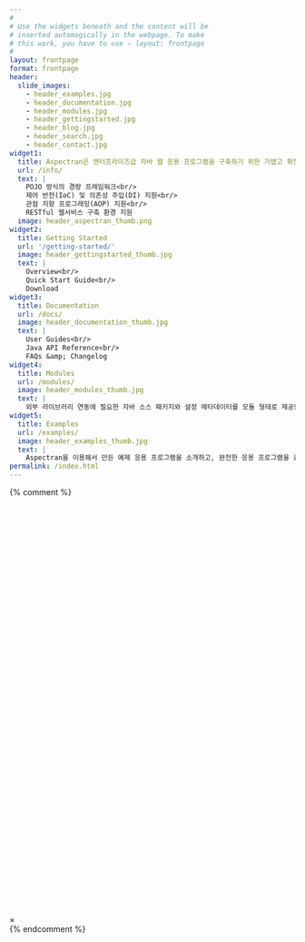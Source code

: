 ```yaml
---
#
# Use the widgets beneath and the content will be
# inserted automagically in the webpage. To make
# this work, you have to use › layout: frontpage
#
layout: frontpage
format: frontpage
header:
  slide_images:
    - header_examples.jpg
    - header_documentation.jpg
    - header_modules.jpg
    - header_gettingstarted.jpg
    - header_blog.jpg
    - header_search.jpg
    - header_contact.jpg
widget1:
  title: Aspectran은 엔터프라이즈급 자바 웹 응용 프로그램을 구축하기 위한 가볍고 확장 가능한 프레임워크입니다.
  url: /info/
  text: |
    POJO 방식의 경량 프레임워크<br/>
    제어 반전(IoC) 및 의존성 주입(DI) 지원<br/>
    관점 지향 프로그래밍(AOP) 지원<br/>
    RESTful 웹서비스 구축 환경 지원
  image: header_aspectran_thumb.png
widget2:
  title: Getting Started
  url: '/getting-started/'
  image: header_gettingstarted_thumb.jpg
  text: |
    Overview<br/>
    Quick Start Guide<br/>
    Download
widget3:
  title: Documentation
  url: /docs/
  image: header_documentation_thumb.jpg
  text: |
    User Guides<br/>
    Java API Reference<br/>
    FAQs &amp; Changelog
widget4:
  title: Modules
  url: /modules/
  image: header_modules_thumb.jpg
  text: |
    외부 라이브러리 연동에 필요한 자바 소스 패키지와 설정 메타데이터를 모듈 형태로 제공합니다.
widget5:
  title: Examples
  url: /examples/
  image: header_examples_thumb.jpg
  text: |
    Aspectran을 이용해서 만든 예제 응용 프로그램을 소개하고, 완전한 응용 프로그램을 효과적으로 구축할 수 있는 방법을 제공합니다.
permalink: /index.html
---
```

{% comment %}
<div id="videoModal" class="reveal-modal large" data-reveal="">
  <div class="flex-video widescreen vimeo" style="display: block;">
    <iframe width="1280" height="720" src="" frameborder="0" allowfullscreen></iframe>
  </div>
  <a class="close-reveal-modal">&#215;</a>
</div>
{% endcomment %}

